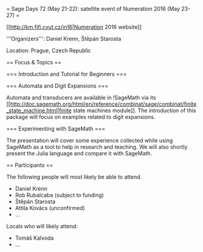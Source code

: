 = Sage Days 72 (May 21-22): satellite event of Numeration 2016 (May 23-27) =

[[http://km.fjfi.cvut.cz/jn16|Numeration 2016 website]]

'''Organizers''': Daniel Krenn, Štěpán Starosta

Location: Prague, Czech Republic

== Focus & Topics ==

=== Introduction and Tutorial for Beginners ===

=== Automata and Digit Expansions ===

Automata and transducers are available in !SageMath via its [[http://doc.sagemath.org/html/en/reference/combinat/sage/combinat/finite_state_machine.html|finite state machines module]]. The introduction of this package will focus on examples related to digit expansions.

=== Experimenting with SageMath ===

The presentation will cover some experience collected while using SageMath as a tool to help in research and teaching. We will also shortly present the Julia language and compare it with SageMath.

== Participants ==

The following people will most likely be able to attend.

 * Daniel Krenn
 * Rob Rubalcaba (subject to funding)
 * Štěpán Starosta
 * Attila Kovács (unconfirmed)
 * ...

Locals who will likely attend:

 * Tomáš Kalvoda
 * ...
